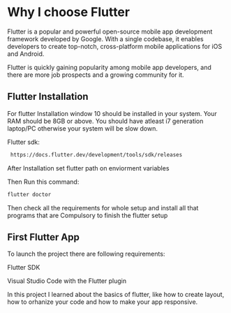 
# Why I choose Flutter

Flutter is a popular and powerful open-source mobile app development framework developed by Google. With a single codebase, it enables developers to create top-notch, cross-platform mobile applications for iOS and Android.

Flutter is quickly gaining popularity among mobile app developers, and there are more job prospects and a growing community for it.






## Flutter Installation

For flutter Installation window 10 should be installed in your system. Your RAM should be 8GB or above. You should have atleast i7 generation laptop/PC otherwise your system will be slow down.

Flutter sdk:

```bash
 https://docs.flutter.dev/development/tools/sdk/releases
```
After Installation set flutter path on enviorment variables

Then Run this command:
```bash
flutter doctor
```
Then check all the requirements for whole setup and install all that programs that are Compulsory to finish the flutter setup




## First Flutter App

To launch the project there are following requirements:

   Flutter SDK

   Visual Studio Code with the Flutter plugin

In this project I learned about the basics of flutter, like how to create layout, how to orhanize your code and how to make your app responsive.




